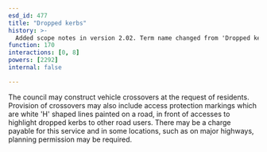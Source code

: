 ```yaml
---
esd_id: 477
title: "Dropped kerbs"
history: >-
  Added scope notes in version 2.02. Term name changed from 'Dropped kerbs /crossover' to 'Roads - vehicle access - kerbs' in version 3.00. Scope notes updated in version 3.09. Name changed to 'Dropped kerbs' in version 4.00.
function: 170
interactions: [0, 8]
powers: [2292]
internal: false

---
```


The council may construct vehicle crossovers at the request of residents. Provision of crossovers may also include access protection markings which are white 'H' shaped lines painted on a road, in front of accesses to highlight dropped kerbs to other road users. There may be a charge payable for this service and in some locations, such as on major highways, planning permission may be required.


